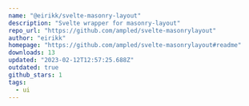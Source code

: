 ```yaml
---
name: "@eirikk/svelte-masonry-layout"
description: "Svelte wrapper for masonry-layout"
repo_url: "https://github.com/ampled/svelte-masonrylayout"
author: "eirikk"
homepage: "https://github.com/ampled/svelte-masonrylayout#readme"
downloads: 13
updated: "2023-02-12T12:57:25.688Z"
outdated: true
github_stars: 1
tags: 
  - ui
---
```

